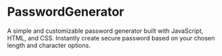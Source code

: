 # PasswordGenerator
A simple and customizable password generator built with JavaScript, HTML, and CSS. Instantly create secure password based on your chosen length and character options.
